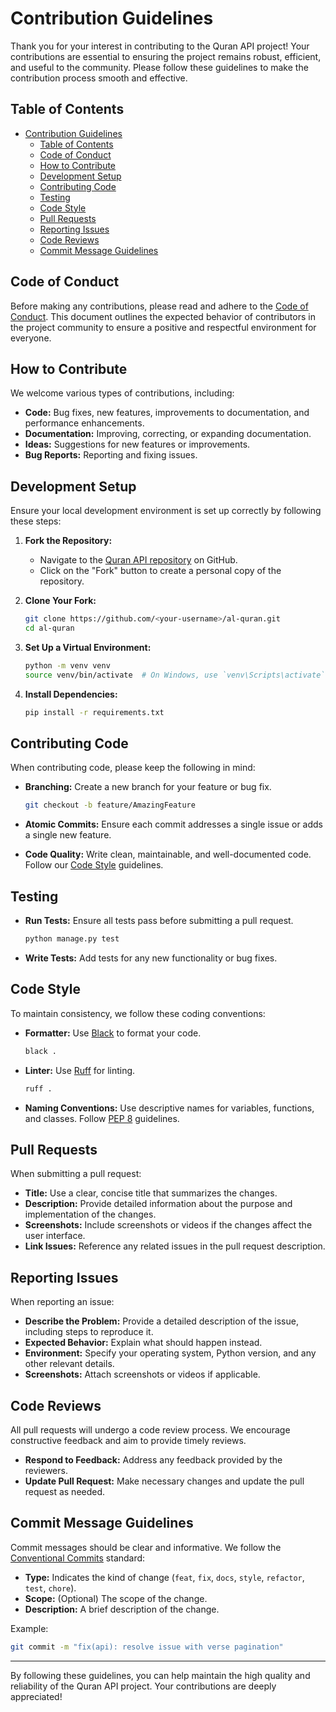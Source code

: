 # Contribution Guidelines

Thank you for your interest in contributing to the Quran API project! Your contributions are essential to ensuring the project remains robust, efficient, and useful to the community. Please follow these guidelines to make the contribution process smooth and effective.

## Table of Contents

- [Contribution Guidelines](#contribution-guidelines)
  - [Table of Contents](#table-of-contents)
  - [Code of Conduct](#code-of-conduct)
  - [How to Contribute](#how-to-contribute)
  - [Development Setup](#development-setup)
  - [Contributing Code](#contributing-code)
  - [Testing](#testing)
  - [Code Style](#code-style)
  - [Pull Requests](#pull-requests)
  - [Reporting Issues](#reporting-issues)
  - [Code Reviews](#code-reviews)
  - [Commit Message Guidelines](#commit-message-guidelines)

## Code of Conduct

Before making any contributions, please read and adhere to the [Code of Conduct](CODE_OF_CONDUCT.md). This document outlines the expected behavior of contributors in the project community to ensure a positive and respectful environment for everyone.

## How to Contribute

We welcome various types of contributions, including:

- **Code:** Bug fixes, new features, improvements to documentation, and performance enhancements.
- **Documentation:** Improving, correcting, or expanding documentation.
- **Ideas:** Suggestions for new features or improvements.
- **Bug Reports:** Reporting and fixing issues.

## Development Setup

Ensure your local development environment is set up correctly by following these steps:

1. **Fork the Repository:**

   - Navigate to the [Quran API repository](https://github.com/youzarsiph/al-quran) on GitHub.
   - Click on the "Fork" button to create a personal copy of the repository.

2. **Clone Your Fork:**

   ```bash
   git clone https://github.com/<your-username>/al-quran.git
   cd al-quran
   ```

3. **Set Up a Virtual Environment:**

   ```bash
   python -m venv venv
   source venv/bin/activate  # On Windows, use `venv\Scripts\activate`
   ```

4. **Install Dependencies:**

   ```bash
   pip install -r requirements.txt
   ```

## Contributing Code

When contributing code, please keep the following in mind:

- **Branching:** Create a new branch for your feature or bug fix.

  ```bash
  git checkout -b feature/AmazingFeature
  ```

- **Atomic Commits:** Ensure each commit addresses a single issue or adds a single new feature.
- **Code Quality:** Write clean, maintainable, and well-documented code. Follow our [Code Style](#code-style) guidelines.

## Testing

- **Run Tests:** Ensure all tests pass before submitting a pull request.

  ```bash
  python manage.py test
  ```

- **Write Tests:** Add tests for any new functionality or bug fixes.

## Code Style

To maintain consistency, we follow these coding conventions:

- **Formatter:** Use [Black](https://github.com/psf/black) to format your code.

  ```bash
  black .
  ```

- **Linter:** Use [Ruff](https://github.com/astral-sh/ruff) for linting.

  ```bash
  ruff .
  ```

- **Naming Conventions:** Use descriptive names for variables, functions, and classes. Follow [PEP 8](https://www.python.org/dev/peps/pep-0008/) guidelines.

## Pull Requests

When submitting a pull request:

- **Title:** Use a clear, concise title that summarizes the changes.
- **Description:** Provide detailed information about the purpose and implementation of the changes.
- **Screenshots:** Include screenshots or videos if the changes affect the user interface.
- **Link Issues:** Reference any related issues in the pull request description.

## Reporting Issues

When reporting an issue:

- **Describe the Problem:** Provide a detailed description of the issue, including steps to reproduce it.
- **Expected Behavior:** Explain what should happen instead.
- **Environment:** Specify your operating system, Python version, and any other relevant details.
- **Screenshots:** Attach screenshots or videos if applicable.

## Code Reviews

All pull requests will undergo a code review process. We encourage constructive feedback and aim to provide timely reviews.

- **Respond to Feedback:** Address any feedback provided by the reviewers.
- **Update Pull Request:** Make necessary changes and update the pull request as needed.

## Commit Message Guidelines

Commit messages should be clear and informative. We follow the [Conventional Commits](https://www.conventionalcommits.org/en/v1.0.0/) standard:

- **Type:** Indicates the kind of change (`feat`, `fix`, `docs`, `style`, `refactor`, `test`, `chore`).
- **Scope:** (Optional) The scope of the change.
- **Description:** A brief description of the change.

Example:

```bash
git commit -m "fix(api): resolve issue with verse pagination"
```

---

By following these guidelines, you can help maintain the high quality and reliability of the Quran API project. Your contributions are deeply appreciated!
